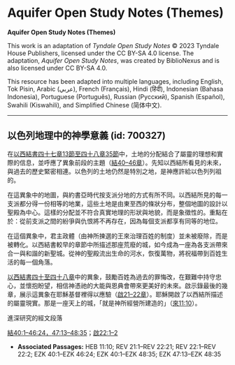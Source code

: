 # Aquifer Open Study Notes (Themes)

**Aquifer Open Study Notes (Themes)**

This work is an adaptation of *Tyndale Open Study Notes* © 2023 Tyndale House Publishers, licensed under the CC BY\-SA 4\.0 license. The adaptation, *Aquifer Open Study Notes*, was created by BiblioNexus and is also licensed under CC BY\-SA 4\.0\.

This resource has been adapted into multiple languages, including English, Tok Pisin, Arabic (عربي), French (Français), Hindi (हिंदी), Indonesian (Bahasa Indonesia), Portuguese (Português), Russian (Русский), Spanish (Español), Swahili (Kiswahili), and Simplified Chinese (简体中文).



--------------------------------

## 以色列地理中的神學意義 (id: 700327)

在[以西結書四十七章13節至四十八章35節](https://ref.ly/Ezek47:13-Ezek48:35)中，土地的分配結合了屬靈的理想和實際的信息，並呼應了異象前段的主題（[結40–46章](https://ref.ly/Ezek40:1-Ezek46:24)）。先知以西結所看見的未來，與過去的歷史緊密相連。以色列的土地仍然是特別之地，是神應許給以色列列祖的。

在這異象中的地圖，與約書亞時代按支派分地的方式有所不同。以西結所見的每一支派都分得一份相等的地業，這些土地是由東至西的條狀分布，整個地圖的設計以聖殿為中心。這樣的分配並不符合真實地理的形狀與地貌，而是象徵性的。重點在於：從前支派之間的紛爭與仇恨將不再存在，因為每個支派都享有同等的地位。

在這個異象中，君主政體（由神所揀選的王來治理百姓的制度）並未被廢除，而是被轉化。以西結書較早的章節中所描述那座荒廢的城，如今成為一座為各支派帶來合一與和諧的新聖城。從神的聖殿流出生命的河水，恢復萬物，將祝福帶到百姓生活的每一個角落。

[以西結書四十至四十八章](https://ref.ly/Ezek40:1-Ezek48:35)中的異象，鼓勵百姓為過去的罪悔改，在艱難中持守忠心，並懷抱盼望，相信神憑祂的大能與恩典會帶來更美好的未來。啟示錄最後的幾章，展示這異象在耶穌基督裡得以應驗（[啟21–22章](https://ref.ly/Rev21:1-Rev22:21)）。耶穌開啟了以西結所描述的屬靈現實。那是一座天上的城，「就是神所經營所建造的」（[來11:10](https://ref.ly/Heb11:10)）。

進深研究的經文段落

[結40:1–46:24，](https://ref.ly/Ezek40:1-Ezek46:24)[47:13–48:35](https://ref.ly/Ezek47:13-Ezek48:35)；[啟22:1–2](https://ref.ly/Rev22:1-Rev22:2)

* **Associated Passages:** HEB 11:10; REV 21:1–REV 22:21; REV 22:1–REV 22:2; EZK 40:1–EZK 46:24; EZK 40:1–EZK 48:35; EZK 47:13–EZK 48:35

